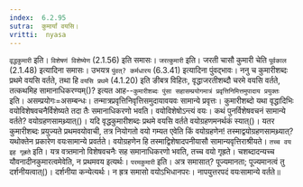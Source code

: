 ```yaml
---
index:  6.2.95
sutra:  कुमार्यां वयसि।
vritti:  nyasa
---
```


`वृद्धकुमारी` इति। `विशेषणं विशेष्येण` (2.1.56) इति समासः। `जरत्कुमारी` इति। जरती चासौ कुमारी चेति `पूर्वकाल` (2.1.48) इत्यादिना समासः। उभयत्र `पुंवत्? कर्मधारय` (6.3.41) इत्यादिना पुंवद्भावः। 
ननु च कुमारीशब्दः प्रथमे वयसि वर्तते, तथा हि `वयसि प्रथमे` (4.1.20) इति ङीबत्र विहितः, वृद्धाजरतीशब्दौ चरमे वयसि वर्तते, तत्कथमिह सामानाधिकरण्यम्()? इत्यत आह--`कुमारीशब्दः पुंसा सहासम्प्रयोगमात्रं प्रवृत्तिनिमित्तमुपादाय प्रयुक्तः` इति। असम्प्रयोगः=असम्बन्धः। तन्मात्रप्रवृत्तिनिवृत्तिसमुदायावयवः सामान्ये प्रवृत्तः। कुमारीशब्दो यथा वृद्धादिभिः वयोविशेषवचनैर्विशेष्यते तदा तैः समानाधिकरणो भवति। वयोविशेषोऽन्त्यं वयः। कथं पुनर्विशेषवचनं सामान्ये वर्तते? वयोग्रहणसामथ्र्यात्()। यदि वृद्धकुमारीशब्दः प्रथमे वयसि वर्तते वयोग्रहणमनर्थकं स्यात्()। यतर कुमारीशब्दः प्रयुज्यते प्रथमवयोवाची, तत्र नियोगतो वयो गम्यत एवेति किं वयोग्रहणेन! तस्माद्वयोग्रहणसामथ्र्यात्? यथोक्तेन प्रकारेण वयःसामान्ये प्रवर्तते। वयोग्रहणेन हि तस्माद्विशेषादपनीयासौ सामान्यवृत्तिराश्रीयते। `तच्च वय इह गृह्रते` इति। यत्र वत्र्तमानो विशेषवचनैः सह समानाधिकरणो भवति, तच्च वयो गृह्रते। चशब्दादन्यच्च यौवनादीनकुमारत्वमेवेति, न प्रथमवय इत्यर्थः। 
`परमकुमारी` इति। अत्र समासात्? पूज्यमानता; पूज्यमानत्वं तु दर्शनीयत्वात्()। दर्शनीया कन्येत्यर्थः। न ह्रत्र समासो वयोऽभिधानपरः। नापयुत्तरपदं वयःसामान्ये वर्तते॥
